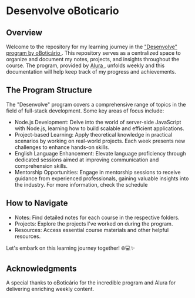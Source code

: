 # Desenvolve oBoticario

## Overview
Welcome to the repository for my learning journey in the <a href="https://desenvolve.grupoboticario.com.br"> "Desenvolve" program by oBoticário </a>. This repository serves as a centralized space to organize and document my notes, projects, and insights throughout the course. The program, provided by <a href="https://www.alura.com.br"> Alura </a>, unfolds weekly and this documentation will help keep track of my progress and achievements.

## The Program Structure
The "Desenvolve" program covers a comprehensive range of topics in the field of full-stack development. Some key areas of focus include:
- Node.js Development: Delve into the world of server-side JavaScript with Node.js, learning how to build scalable and efficient applications.
- Project-based Learning: Apply theoretical knowledge in practical scenarios by working on real-world projects. Each week presents new challenges to enhance hands-on skills.
- English Language Enhancement: Elevate language proficiency through dedicated sessions aimed at improving communication and comprehension skills.
- Mentorship Opportunities: Engage in mentorship sessions to receive guidance from experienced professionals, gaining valuable insights into the industry.
For more information, check <a>the schedule </a>

## How to Navigate
- Notes: Find detailed notes for each course in the respective folders.
- Projects: Explore the projects I've worked on during the program.
- Resources: Access essential course materials and other helpful resources.

Let's embark on this learning journey together! 🌐💻✨

## Acknowledgments
A special thanks to oBoticário for the incredible program and Alura for delivering enriching weekly content.